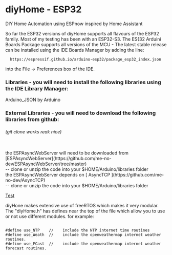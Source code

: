 # diyHome - ESP32
DIY Home Automation using ESPnow inspired by Home Assistant

So far the ESP32 versions of diyHome supports all flavours of the ESP32 family.  Most of my testing has been with an ESP32-S3.  The ES{32 Arduini Boards Package supports all versions of the MCU - The latest stable release can be installed using the IDE Boards Manager by adding the line:

      https://espressif.github.io/arduino-esp32/package_esp32_index.json

into the File -> Preferences box of the IDE.

### Libraries - you will need to install the following libraries using the IDE Library Manager:
Arduino_JSON  by Arduino

<h3>External Libraries - you will need to download the following libraries from github:</h3>
<h6>(git clone works reak nice)</h6> <br>
the ESPAsyncWebServer will need to be downloaded from [ESPAsyncWebServer](https://github.com/me-no-dev/ESPAsyncWebServer/tree/master)<br>
	--  clone or unzip the code into your $HOME/Arduino/libraries folder<br>
the ESPAsyncWebServer depends on [ AsyncTCP ](https://github.com/me-no-dev/AsyncTCP)<br>
	--  clone or unzip the code into your $HOME/Arduino/libraries folder
            
[ Test ]( https:Opi0 )

diyHone makes extensive use of freeRTOS which makes it very modular.  The "diyHome.h" has defines near the top of the file which allow you to use or not use different modules.   for example:

<code>
#define use_NTP    //    include the NTP internet time routines
#define use_Weath  //    include the openweathermap internet weather routines.
#define use_FCast  //    include the openweathermap internet weather forecast routines.
</code>
